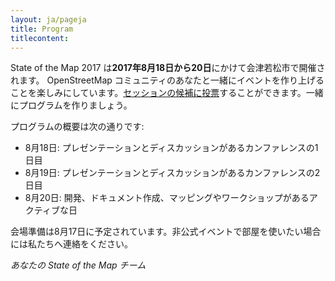 ```yaml
---
layout: ja/pageja
title: Program
titlecontent:
---
```


State of the Map 2017 は**2017年8月18日から20日**にかけて会津若松市で開催されます。 OpenStreetMap コミュニティのあなたと一緒にイベントを作り上げることを楽しみにしています。[セッションの候補に投票](https://blog.openstreetmap.org/2017/04/11/community-survey-for-the-state-of-the-map-2017-program/)することができます。一緒にプログラムを作りましょう。

プログラムの概要は次の通りです:

- 8月18日: プレゼンテーションとディスカッションがあるカンファレンスの1日目
- 8月19日: プレゼンテーションとディスカッションがあるカンファレンスの2日目
- 8月20日: 開発、ドキュメント作成、マッピングやワークショップがあるアクティブな日

会場準備は8月17日に予定されています。非公式イベントで部屋を使いたい場合には私たちへ連絡をください。

*あなたの State of the Map チーム*
